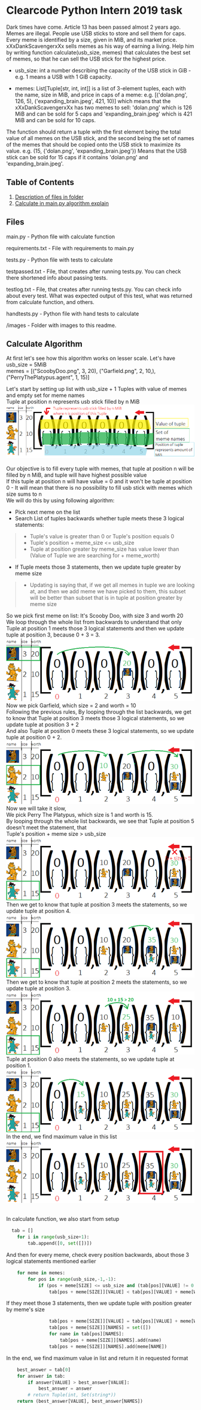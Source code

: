 # Clearcode Python Intern 2019 task

Dark times have come. Article 13 has been passed almost 2 years ago. Memes are illegal. People use USB sticks to store and sell them for caps. Every meme is identified by a size, given in MiB, and its market price. xXxDankScavengerxXx sells memes as his way of earning a living. Help him by writing function calculate(usb_size, memes) that calculates the best set of memes, so that he can sell the USB stick for the highest price. 

 - usb_size: int a number describing the capacity of the USB stick in 
   GiB - e.g. 1 means a USB 	 with 1 GiB capacity.

 - memes: List[Tuple[str, int, int]] is a list of 3-element tuples, each
   with the name, size in MiB, and price in caps of a meme: e.g.
   [('dolan.png', 126, 5), ('expanding_brain.jpeg', 421, 10)] which
   means that the xXxDankScavengerxXx has two memes to sell: 'dolan.png'
   which is 126 MiB and can be 		sold for 5 caps and
   'expanding_brain.jpeg' which is 421 MiB and can be sold for 10 caps.

The function should return a tuple with the first element being the total value of all memes on the USB stick, and the second being the set of names of the memes that should be copied onto the USB stick to maximize its value. e.g. (15, {'dolan.png', 'expanding_brain.jpeg'}) Means that the USB stick can be sold for 15 caps if it contains 'dolan.png' and 'expanding_brain.jpeg'.
## Table of Contents

1. [Description of files in folder](#files)
2. [Calculate in main.py algorithm explain](#algorithm)


## Files <a name = "files"></a>
main.py - Python file with calculate function

requirements.txt - File with requirements to main.py

tests.py - Python file with tests to calculate

testpassed.txt - File, that creates after running tests.py. You can check there shortened info about passing tests.

testlog.txt - File, that creates after running tests.py. You can check info about every test. What was expected output of this test, what was returned from calculate function, and others.

handtests.py - Python file with hand tests to calculate

/images - Folder with images to this readme.

## Calculate Algorithm <a name = "algorithm"></a>

At first let's see how this algorithm works on lesser scale. 
Let's have usb_size = 5MiB \
memes = [("ScoobyDoo.png", 3, 20), ("Garfield.png", 2, 10,), ("PerryThePlatypus.agent", 1, 15)]

Let's start by setting up list with usb_size + 1 Tuples with value of memes and empty set for meme names \
Tuple at position n represents usb stick filled by n MiB
<img src="images/setup.png"/><br/><br/>
Our objective is to fill every tuple with memes, that tuple at position n will be filled by n MiB, and tuple will have highest possible value\
If this tuple at position n will have value = 0 and it won't be tuple at position 0 - It will mean that there is no possibility to fill usb stick with memes which size sums to n \
We will do this by using following algorithm: 
- Pick next meme on the list
- Search List of tuples backwards whether tuple meets these 3 logical statements: 
> - Tuple's value is greater than 0 or Tuple's position equals 0
> - Tuple's position + meme_size <= usb_size
> - Tuple at position greater by meme_size has value lower than (Value of Tuple we are searching for + meme_worth)
- If Tuple meets those 3 statements, then we update tuple greater by meme size 
> - Updating is saying that, if we get all memes in tuple we are looking at, and then we add meme we have picked to them, this subset will be better than subset that is in tuple at position greater by meme size 
<a/>
So we pick first meme on list: It's Scooby Doo, with size 3 and worth 20 <br/>
We loop through the whole list from backwards to understand that only Tuple at position 1 meets those 3 logical statements and then we update tuple at position 3, because 0 + 3 = 3.
<img src="images/ScoobyDoo.png"/>
Now we pick Garfield, which size = 2 and worth = 10 <br/>
Following the previous rules, By looping through the list backwards, we get to know that Tuple at position 3 meets those 3 logical  statements, so we update tuple at position 3 + 2 <br/>
And also Tuple at position 0 meets these 3 logical statements, so we update tuple at position 0 + 2. 
<img src="images/Garfield.png"/> <br>
Now we will take it slow,  <br>
We pick Perry The Platypus, which size is 1 and worth is 15.  <br>
By looping through the whole list backwards, we see that Tuple at position 5 doesn't meet the statement, that <br/> 
Tuple's position + meme size > usb_size
<img src="images/Perry.png"/>
Then we get to know that tuple at position 3 meets the statements, so we update tuple at position 4.
<img src="images/Perry1.png"/>
Then we get to know that tuple at position 2 meets the statements, so we update tuple at position 3.
<img src="images/Perry2.png"/>
Tuple at position 0 also meets the statements, so we update tuple at position 1.
<img src="images/Perry3.png"/>
In the end, we find maximum value in this list 
<img src="images/Find%20Best%20Worth.png"/ ><br/><br/>

In calculate function, we also start from setup

```python
  tab = [] 
    for i in range(usb_size+1):
        tab.append([0, set([])])
```
And then for every meme, check every position backwards, about those 3 logical statements mentioned earlier
```python
    for meme in memes:
        for pos in range(usb_size,-1,-1):
            if (pos + meme[SIZE] <= usb_size and (tab[pos][VALUE] != 0 or pos == 0) and
                tab[pos + meme[SIZE]][VALUE] < tab[pos][VALUE] + meme[WORTH]):
```
If they meet those 3 statements, then we update tuple with position greater by meme's size
```python
                tab[pos + meme[SIZE]][VALUE] = tab[pos][VALUE] + meme[WORTH]
                tab[pos + meme[SIZE]][NAMES] = set([])
                for name in tab[pos][NAMES]:
                    tab[pos + meme[SIZE]][NAMES].add(name)
                tab[pos + meme[SIZE]][NAMES].add(meme[NAME])
```
In the end, we find maximum value in list and return it in requested format
```python
    best_answer = tab[0] 
    for answer in tab:
        if answer[VALUE] > best_answer[VALUE]:
            best_answer = answer
        # return Tuple(int, Set(string*))
    return (best_answer[VALUE], best_answer[NAMES]) 
```

